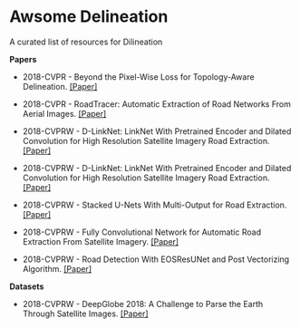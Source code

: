 # Awsome Delineation

A curated list of resources for Dilineation

**Papers**

+ 2018-CVPR - Beyond the Pixel-Wise Loss for Topology-Aware Delineation. [[Paper]](https://arxiv.org/abs/1712.02190)

+ 2018-CVPR - RoadTracer: Automatic Extraction of Road Networks From Aerial Images. [[Paper]](http://openaccess.thecvf.com/content_cvpr_2018/html/Bastani_RoadTracer_Automatic_Extraction_CVPR_2018_paper.html)

+ 2018-CVPRW - D-LinkNet: LinkNet With Pretrained Encoder and Dilated Convolution for High Resolution Satellite Imagery Road Extraction. [[Paper]](http://openaccess.thecvf.com/content_cvpr_2018_workshops/w4/html/Zhou_D-LinkNet_LinkNet_With_CVPR_2018_paper.html)

+ 2018-CVPRW - D-LinkNet: LinkNet With Pretrained Encoder and Dilated Convolution for High Resolution Satellite Imagery Road Extraction. [[Paper]](http://openaccess.thecvf.com/content_cvpr_2018_workshops/w4/html/Zhou_D-LinkNet_LinkNet_With_CVPR_2018_paper.html)

+ 2018-CVPRW - Stacked U-Nets With Multi-Output for Road Extraction. [[Paper]](http://openaccess.thecvf.com/content_cvpr_2018_workshops/w4/html/Sun_Stacked_U-Nets_With_CVPR_2018_paper.html)

+ 2018-CVPRW - Fully Convolutional Network for Automatic Road Extraction From Satellite Imagery. [[Paper]](http://openaccess.thecvf.com/content_cvpr_2018_workshops/w4/html/Buslaev_Fully_Convolutional_Network_CVPR_2018_paper.html)

+ 2018-CVPRW - Road Detection With EOSResUNet and Post Vectorizing Algorithm. [[Paper]](http://openaccess.thecvf.com/content_cvpr_2018_workshops/w4/html/Filin_Road_Detection_With_CVPR_2018_paper.html)


**Datasets**

+ 2018-CVPRW - DeepGlobe 2018: A Challenge to Parse the Earth Through Satellite Images. [[Paper]](http://openaccess.thecvf.com/content_cvpr_2018_workshops/w4/html/Demir_DeepGlobe_2018_A_CVPR_2018_paper.html)
